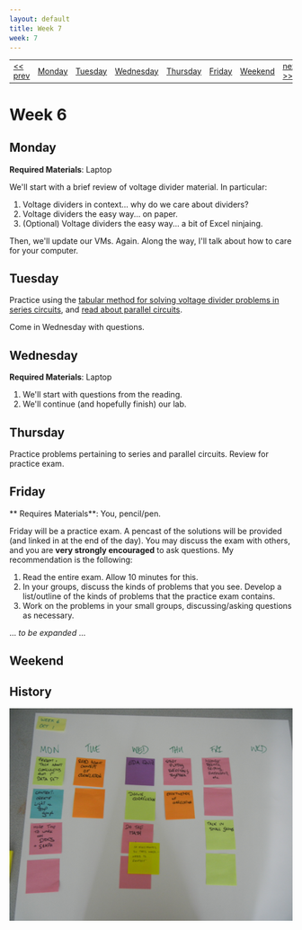 ```yaml
---
layout: default
title: Week 7
week: 7
---
```


<table>
<tr>
	<td> <a href="w05.html">&lt;&lt; prev</a> </td>
	<td> <a href="#monday">Monday</a> </td>
	<td> <a href="#tuesday">Tuesday</a> </td>
	<td> <a href="#wednesday">Wednesday</a> </td>
	<td> <a href="#thursday">Thursday</a> </td>
	<td> <a href="#friday">Friday</a> </td>
	<td> <a href="#weekend">Weekend</a> </td>
	<td> <a href="w07.html">next &gt;&gt;</a> </td>
</tr></table>


# Week 6

## Monday

**Required Materials**: Laptop

We'll start with a brief review of voltage divider material. In particular:

1. Voltage dividers in context... why do we care about dividers?
1. Voltage dividers the easy way... on paper.
1. (Optional) Voltage dividers the easy way... a bit of Excel ninjaing.

Then, we'll update our VMs. Again. Along the way, I'll talk about how to care for your computer.

## Tuesday

Practice using the [tabular method for solving voltage divider problems in series circuits](http://www.allaboutcircuits.com/vol_1/chpt_5/2.html), and [read about parallel circuits](http://www.allaboutcircuits.com/vol_1/chpt_5/3.html). 

Come in Wednesday with questions.

## Wednesday

**Required Materials**: Laptop

1. We'll start with questions from the reading.
1. We'll continue (and hopefully finish) our lab.

## Thursday

Practice problems pertaining to series and parallel circuits. Review for practice exam.

## Friday

** Requires Materials**: You, pencil/pen.

Friday will be a practice exam. A pencast of the solutions will be provided (and linked in at the end of the day). You may discuss the exam with others, and you are **very strongly encouraged** to ask questions. My recommendation is the following:

1. Read the entire exam. Allow 10 minutes for this.
1. In your groups, discuss the kinds of problems that you see. Develop a list/outline of the kinds of problems that the practice exam contains.
1. Work on the problems in your small groups, discussing/asking questions as necessary.

... *to be expanded* ...

## Weekend

## History

<p align="center"> 
	<img src="images/w06-600.png" alt="Week 0"/>
</p>
